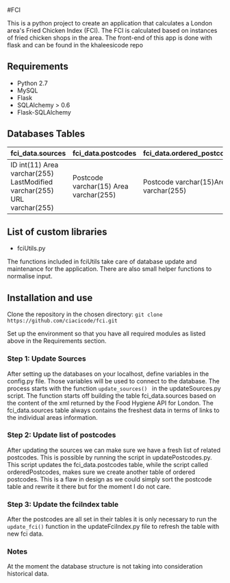 #FCI

This is a python project to create an application that calculates a London area's Fried Chicken Index (FCI).
The FCI is calculated based on instances of fried chicken shops in the area. The front-end of this app is done with flask and can be found in the khaleesicode repo

## Requirements
* Python 2.7
* MySQL
* Flask
* SQLAlchemy > 0.6
* Flask-SQLAlchemy

## Databases Tables
fci_data.sources|fci_data.postcodes|fci_data.ordered_postcodes|fci_data.fciIndex|
----------------|------------------|--------------------------|-----------------|
ID	int(11) Area	varchar(255) LastModified	varchar(255) URL	varchar(255)|Postcode	varchar(15) Area	varchar(255) | Postcode	varchar(15)Area	varchar(255)|Postcode	varchar(15) FCI	float

## List of custom libraries
* fciUtils.py

The functions included in fciUtils take care of database update and maintenance for the application. There are also small helper functions to normalise input.

## Installation and use

Clone the repository in the chosen directory:
``` git clone https://github.com/ciacicode/fci.git ```

Set up the environment so that you have all required modules as listed above in the Requirements section.

### Step 1: Update Sources
After setting up the databases on your localhost, define variables in the config.py file. Those variables will be used to connect to the database. The process starts with the function ```update_sources() ``` in the updateSources.py script. The function starts off building the table fci_data.sources based on the content of the xml returned by the Food Hygiene API for London. The fci_data.sources table always contains the freshest data in terms of links to the individual areas information.

### Step 2: Update list of postcodes
After updating the sources we can make sure we have a fresh list of related postcodes. This is possible by running the script in updatePostcodes.py. This script updates the fci_data.postcodes table, while the script called orderedPostcodes, makes sure we create another table of ordered postcodes. This is a flaw in design as we could simply sort the postcode table and rewrite it there but for the moment I do not care.

### Step 3: Update the fciIndex table
After the postcodes are all set in their tables it is only necessary to run the ```update_fci()``` function in the updateFciIndex.py file to refresh the table with new fci data.

### Notes
At the moment the database structure is not taking into consideration historical data.




